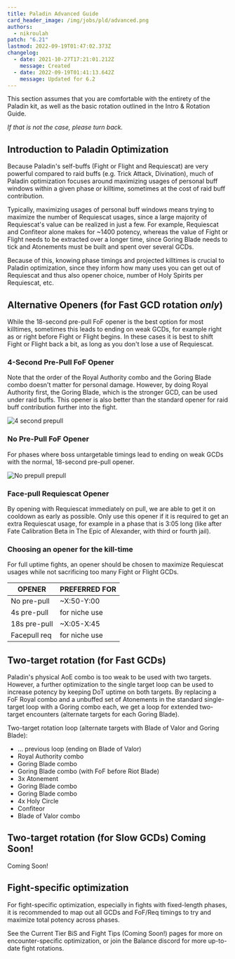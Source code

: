 ```yaml
---
title: Paladin Advanced Guide
card_header_image: /img/jobs/pld/advanced.png
authors:
  - nikroulah
patch: "6.21"
lastmod: 2022-09-19T01:47:02.373Z
changelog:
  - date: 2021-10-27T17:21:01.212Z
    message: Created
  - date: 2022-09-19T01:41:13.642Z
    message: Updated for 6.2
---
```

This section assumes that you are comfortable with the entirety of the Paladin kit, as well as the basic rotation outlined in the Intro & Rotation Guide.

*If that is not the case, please turn back.*

## Introduction to Paladin Optimization

Because Paladin's self-buffs (Fight or Flight and Requiescat) are very powerful compared to raid buffs (e.g. Trick Attack, Divination), much of Paladin optimization focuses around maximizing usages of personal buff windows within a given phase or killtime, sometimes at the cost of raid buff contribution.

Typically, maximizing usages of personal buff windows means trying to maximize the number of Requiescat usages, since a large majority of Requiescat's value can be realized in just a few. For example, Requiescat and Confiteor alone makes for \~1400 potency, whereas the value of Fight or Flight needs to be extracted over a longer time, since Goring Blade needs to tick and Atonements must be built and spent over several GCDs.

Because of this, knowing phase timings and projected killtimes is crucial to Paladin optimization, since they inform how many uses you can get out of Requiescat and thus also opener choice, number of Holy Spirits per Requiescat, etc.

## Alternative Openers (for Fast GCD rotation *only*)

While the 18-second pre-pull FoF opener is the best option for most killtimes, sometimes this leads to ending on weak GCDs, for example right as or right before Fight or Flight begins. In these cases it is best to shift Fight or Flight back a bit, as long as you don't lose a use of Requiescat.

### 4-Second Pre-Pull FoF Opener

Note that the order of the Royal Authority combo and the Goring Blade combo doesn't matter for personal damage. However, by doing Royal Authority first, the Goring Blade, which is the stronger GCD, can be used under raid buffs. This opener is also better than the standard opener for raid buff contribution further into the fight.

![4 second prepull](https://cdn.discordapp.com/attachments/1009922395403976825/1019114451988922388/opener4s.png)

### No Pre-Pull FoF Opener

For phases where boss untargetable timings lead to ending on weak GCDs with the normal, 18-second pre-pull opener.

![No prepull prepull](https://cdn.discordapp.com/attachments/1009922395403976825/1019114452852949042/openerfull.png)

### Face-pull Requiescat Opener

By opening with Requiescat immediately on pull, we are able to get it on cooldown as early as possible. Only use this opener if it is required to get an extra Requiescat usage, for example in a phase that is 3:05 long (like after Fate Calibration Beta in The Epic of Alexander, with third or fourth jail).

### Choosing an opener for the kill-time

For full uptime fights, an opener should be chosen to maximize Requiescat usages while not sacrificing too many Fight or Flight GCDs.

| OPENER       | PREFERRED FOR |
| ------------ | ------------- |
| No pre-pull  | ~X:50-Y:00    |
| 4s pre-pull  | for niche use |
| 18s pre-pull | ~X:05-X:45    |
| Facepull req | for niche use |

## Two-target rotation (for Fast GCDs)

Paladin's physical AoE combo is too weak to be used with two targets. However, a further optimization to the single target loop can be used to increase potency by keeping DoT uptime on both targets. By replacing a FoF Royal combo and a unbuffed set of Atonements in the standard single-target loop with a Goring combo each, we get a loop for extended two-target encounters (alternate targets for each Goring Blade).

Two-target rotation loop (alternate targets with Blade of Valor and Goring Blade):
* ... previous loop (ending on Blade of Valor)
* Royal Authority combo
* Goring Blade combo
* Goring Blade combo (with FoF before Riot Blade)
* 3x Atonement
* Goring Blade combo
* Goring Blade combo
* 4x Holy Circle
* Confiteor
* Blade of Valor combo

## Two-target rotation (for Slow GCDs) Coming Soon!

Coming Soon!

## Fight-specific optimization

For fight-specific optimization, especially in fights with fixed-length phases, it is recommended to map out all GCDs and FoF/Req timings to try and maximize total potency across phases.

See the Current Tier BiS and Fight Tips (Coming Soon!) pages for more on encounter-specific optimization, or join the Balance discord for more up-to-date fight rotations.